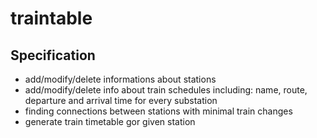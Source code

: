 traintable
==========

Specification
-------------

* add/modify/delete informations about stations
* add/modify/delete info about train schedules including: name, route, departure and arrival time for every substation
* finding connections between stations with minimal train changes
* generate train timetable gor given station



